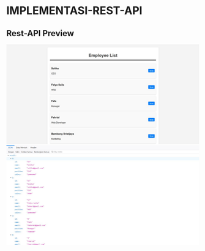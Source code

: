 # IMPLEMENTASI-REST-API

## Rest-API Preview
 <img src="tampilan/tampilan1.jpg" />
  <img src="tampilan/tampilan2.jpg" />
 
